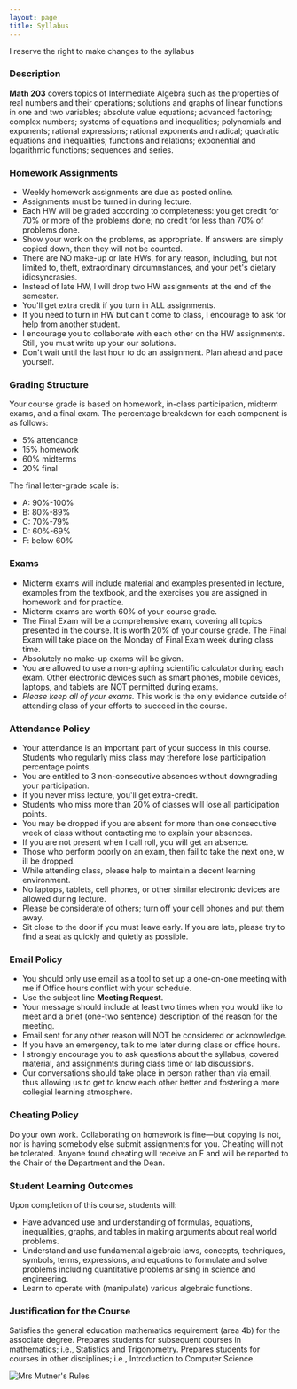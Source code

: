 ```yaml
---
layout: page
title: Syllabus
---
```


<p class="message">
  I reserve the right to make changes to the syllabus
</p>


### Description

__Math 203__ covers topics of Intermediate Algebra such as the properties of real 
numbers and their operations; solutions and graphs of linear functions in one and 
two variables; absolute value equations; advanced factoring; complex numbers; 
systems of equations and inequalities; polynomials and exponents; rational 
expressions; rational exponents and radical; quadratic equations and inequalities; 
functions and relations; exponential and logarithmic functions; sequences and series.


### <a name="hw-policy"></a>Homework Assignments

- Weekly homework assignments are due as posted online.
- Assignments must be turned in during lecture.
- Each HW will be graded according to completeness: you get credit for 70% or more
of the problems done; no credit for less than 70% of problems done.
- Show your work on the problems, as appropriate. If answers are simply copied 
down, then they will not be counted.
- There are NO make-up or late HWs, for any reason, including, but not limited to, theft, extraordinary circumnstances, and your pet's dietary idiosyncrasies.
- Instead of late HW, I will drop two HW assignments at the end of the semester.
- You'll get extra credit if you turn in ALL assignments.
- If you need to turn in HW but can't come to class, I encourage to ask for help
from another student.
- I encourage you to collaborate with each other on the HW assignments. Still,
you must write up your our solutions.
- Don't wait until the last hour to do an assignment. Plan ahead and pace yourself.




### Grading Structure

Your course grade is based on homework, in-class participation, midterm exams, and a final exam. The percentage breakdown for each component is as follows:

- 5% attendance
- 15% homework
- 60% midterms
- 20% final

The final letter-grade scale is:

- A: 90%-100%
- B: 80%-89%
- C: 70%-79%
- D: 60%-69%
- F: below 60%


### Exams

- Midterm exams will include material and examples presented in lecture, examples from the textbook, and the exercises you are assigned in homework and for practice.
- Midterm exams are worth 60% of your course grade.
- The Final Exam will be a comprehensive exam, covering all topics presented in the course. It is worth 20% of your course grade. T​he Final Exam will take place on the Monday of Final Exam week during class time.
- Absolutely no make-up exams will be given.
- You are allowed to use a n​on-graphing​ scientific calculator during each exam. Other electronic devices such as smart phones, mobile devices, laptops, and tablets are NOT permitted during exams.
- _Please keep all of your exams._ ​This work is the only evidence outside of attending class of your efforts to succeed in the course.


### <a name="attendance-policy"></a> Attendance Policy

- Your attendance is an important part of your success in this course. Students who regularly miss class may therefore lose participation percentage points.
- You are entitled to 3 non-consecutive absences without downgrading your participation.
- If you never miss lecture, you'll get extra-credit.
- Students who miss more than 20% of classes will lose all participation points.
- You may be dropped if you are absent for more than one consecutive week of class without contacting me to explain your absences.
- If you are not present when I call roll, you will get an absence.
- Those who perform poorly on an exam, then fail to take the next one, w​ill​ be dropped.
- While attending class, please help to maintain a decent learning environment.
- No laptops, tablets, cell phones, or other similar electronic devices are allowed during lecture. 
- Please be considerate of others; t​urn o​ff​ your cell phones and put them away.
- Sit close to the door if you must leave early. If you are late, please try to find a seat as quickly and quietly as possible.



### <a name="email-policy"></a>Email Policy

- You should only use email as a tool to set up a one-on-one meeting with me if Office hours conflict with your schedule.
- Use the subject line __Meeting Request__.
- Your message should include at least two times when you would like to meet and a brief (one-two sentence) description of the reason for the meeting.
- Email sent for any other reason will NOT be considered or acknowledge.
- If you have an emergency, talk to me later during class or office hours.
- I strongly encourage you to ask questions about the syllabus, covered material, and assignments during class time or lab discussions. 
- Our conversations should take place in person rather than via email, thus allowing us to get to know each other better and fostering a more collegial learning atmosphere.


### Cheating Policy

Do your own work. Collaborating on homework is fine—but copying is not, nor 
is having somebody else submit assignments for you. Cheating will not be 
tolerated. Anyone found cheating will receive an F and will be reported to 
the Chair of the Department and the Dean.


### Student Learning Outcomes

Upon completion of this course, students will:

- Have advanced use and understanding of formulas, equations, inequalities, 
graphs, and tables in making arguments about real world problems.
- Understand and use fundamental algebraic laws, concepts, techniques, symbols, 
terms, expressions, and equations to formulate and solve problems including 
quantitative problems arising in science and engineering.
- Learn to operate with (manipulate) various algebraic functions.


### Justification for the Course

Satisfies the general education mathematics requirement (area 4b) for the 
associate degree. Prepares students for subsequent courses in mathematics; 
i.e., Statistics and Trigonometry. Prepares students for
courses in other disciplines; i.e., Introduction to Computer Science.

![Mrs Mutner's Rules](../public/mrs-mutner-rules.jpg)
